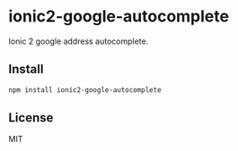 # ionic2-google-autocomplete
Ionic 2 google address autocomplete.

## Install

```bash
npm install ionic2-google-autocomplete
```


## License

MIT
